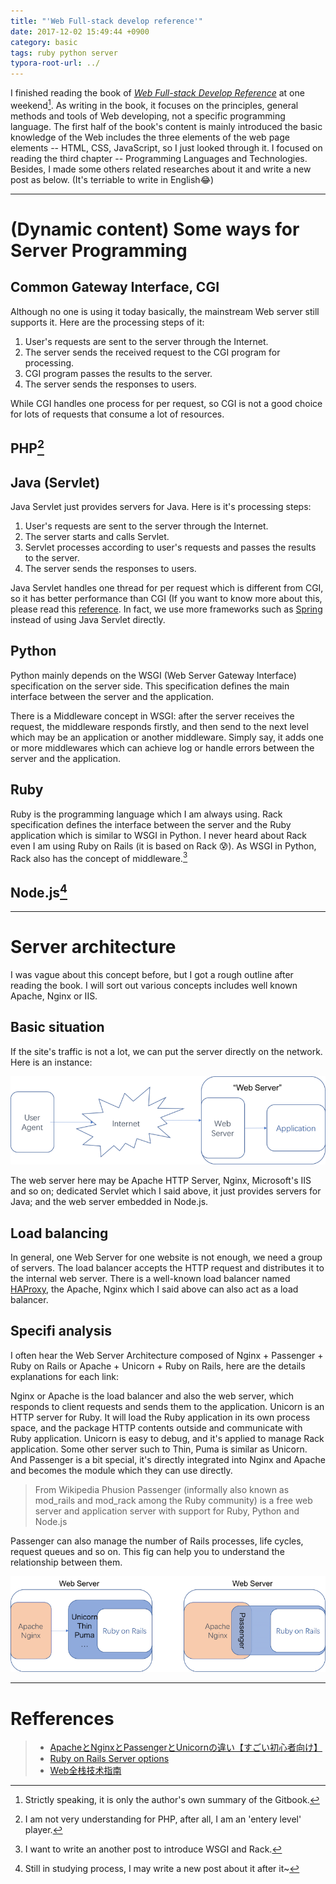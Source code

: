 ```yaml
---
title: "'Web Full-stack develop reference'"
date: 2017-12-02 15:49:44 +0900
category: basic
tags: ruby python server
typora-root-url: ../
---
```


I finished reading the book of *[Web Full-stack Develop Reference](https://www.gitbook.com/book/coin8086/getfullstack/details)* at one weekend[^1]. As writing in the book, it focuses on the principles, general methods and tools of Web developing, not a specific programming language. The first half of the book's content is mainly introduced the basic knowledge of the Web includes the three elements of the web page elements -- HTML, CSS, JavaScript, so I just looked through it. I focused on reading the third chapter -- Programming Languages and Technologies. Besides, I made some others related researches about it and write a new post as below. (It's terriable to write in English:joy:)

-------------------------------------------------------------------------------

# (Dynamic content) Some ways for Server Programming

## Common Gateway Interface, CGI

Although no one is using it today basically, the mainstream Web server still supports it. Here are the processing steps of it:

  1. User's requests are sent to the server through the Internet.
  2. The server sends the received request to the CGI program for processing.
  3. CGI program passes the results to the server.
  4. The server sends the responses to users.

While CGI handles one process for per request, so CGI is not a good choice for lots of requests that consume a lot of resources.

## PHP[^2]

## Java (Servlet)

Java Servlet just provides servers for Java. Here is it's processing steps:

  1. User's requests are sent to the server through the Internet.
  2. The server starts and calls Servlet.
  3. Servlet processes according to user's requests and passes the results to the server.
  4. The server sends the responses to users.

Java Servlet handles one thread for per request which is different from CGI, so it has better performance than CGI (If you want to know more about this, please read this [reference](http://www.c4learn.com/java/servlet/servlet-vs-cgi/). In fact, we use more frameworks such as [Spring](https://spring.io/) instead of using Java Servlet directly.

## Python

Python mainly depends on the WSGI (Web Server Gateway Interface) specification on the server side. This specification defines the main interface between the server and the application.

There is a Middleware concept in WSGI: after the server receives the request, the middleware responds firstly, and then send to the next level which may be an application or another middleware. Simply say, it adds one or more middlewares which can achieve log or handle errors between the server and the application.

## Ruby

Ruby is the programming language which I am always using. Rack specification defines the interface between the server and the Ruby application which is similar to WSGI in Python. I never heard about Rack even I am using Ruby on Rails (it is based on Rack :cold_sweat:). As WSGI in Python, Rack also has the concept of middleware.[^3]

## Node.js[^4]

-------------------------------------------------------------------------------

# Server architecture

I was vague about this concept before, but I got a rough outline after reading the book. I will sort out various concepts includes well known Apache, Nginx or IIS.

## Basic situation

If the site's traffic is not a lot, we can put the server directly on the network. Here is an instance:

![basic instance](/public/image/basic_web_server.png)

The web server here may be Apache HTTP Server, Nginx, Microsoft's IIS and so on; dedicated Servlet which I said above, it just provides servers for Java; and the web server embedded in Node.js.

## Load balancing

In general, one Web Server for one website is not enough, we need a group of servers. The load balancer accepts the HTTP request and distributes it to the internal web server. There is a well-known load balancer named [HAProxy](https://en.wikipedia.org/wiki/HAProxy), the Apache, Nginx which I said above can also act as a load balancer.

## Specifi analysis

I often hear the Web Server Architecture composed of Nginx + Passenger + Ruby on Rails or Apache + Unicorn + Ruby on Rails, here are the details explanations for each link:

Nginx or Apache is the load balancer and also the web server, which responds to client requests and sends them to the application. Unicorn is an HTTP server for Ruby. It will load the Ruby application in its own process space, and the package HTTP contents outside and communicate with Ruby application. Unicorn is easy to debug, and it's applied to manage Rack application. Some other server such to Thin, Puma is similar as Unicorn. And Passenger is a bit special, it's directly integrated into Nginx and Apache and becomes the module which they can use directly.

> From Wikipedia
> Phusion Passenger (informally also known as mod\_rails and mod\_rack among the Ruby community) is a free web server and application server with support for Ruby, Python and Node.js

Passenger can also manage the number of Rails processes, life cycles, request queues and so on. This fig can help you to understand the relationship between them.

![server analysis](/public/image/server_analysis.png)

-------------------------------------------------------------------------------

# Refferences

> * [ApacheとNginxとPassengerとUnicornの違い【すごい初心者向け】](http://fujiike.hateblo.jp/entry/2015/08/20/170751)
> * [Ruby on Rails Server options](https://stackoverflow.com/questions/4113299/ruby-on-rails-server-options)
> * [Web全栈技术指南](https://www.gitbook.com/book/coin8086/getfullstack/details)

[^1]: Strictly speaking, it is only the author's own summary of the Gitbook.
[^2]: I am not very understanding for PHP, after all, I am an 'entery level' player.
[^3]: I want to write an another post to introduce WSGI and Rack.
[^4]: Still in studying process, I may write a new post about it after it~
